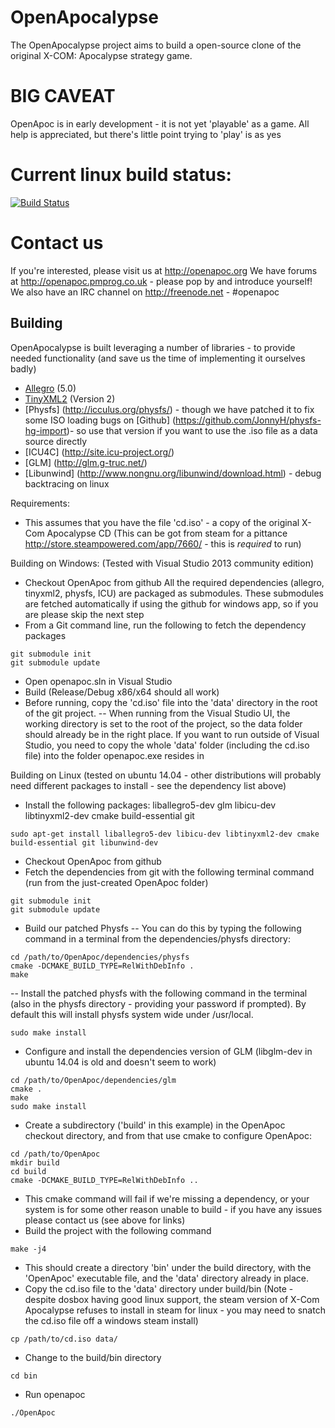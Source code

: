 # OpenApocalypse
 
The OpenApocalypse project aims to build a open-source
clone of the original X-COM: Apocalypse strategy game.

# BIG CAVEAT
OpenApoc is in early development - it is not yet 'playable' as a game.
All help is appreciated, but there's little point trying to 'play' is as yes

# Current linux build status:
[![Build Status](https://travis-ci.org/JonnyH/OpenApoc.svg?branch=master)](https://travis-ci.org/JonnyH/OpenApoc)
 
# Contact us
If you're interested, please visit us at http://openapoc.org
We have forums at http://openapoc.pmprog.co.uk - please pop by and introduce yourself!
We also have an IRC channel on http://freenode.net - #openapoc
 
## Building
OpenApocalypse is built leveraging a number of libraries - to provide needed functionality (and save us the time of implementing it ourselves badly)
 
- [Allegro](http://alleg.sourceforge.net/) (5.0)
- [TinyXML2](http://www.grinninglizard.com/tinyxml2/) (Version 2)
- [Physfs] (http://icculus.org/physfs/) - though we have patched it to fix some ISO loading bugs on [Github] (https://github.com/JonnyH/physfs-hg-import)- so use that version if you want to use the .iso file as a data source directly
- [ICU4C] (http://site.icu-project.org/)
- [GLM] (http://glm.g-truc.net/)
- [Libunwind] (http://www.nongnu.org/libunwind/download.html) - debug backtracing on linux

Requirements:
- This assumes that you have the file 'cd.iso' - a copy of the original X-Com Apocalypse CD (This can be got from steam for a pittance http://store.steampowered.com/app/7660/ - this is _required_ to run)

Building on Windows:
(Tested with Visual Studio 2013 community edition)
- Checkout OpenApoc from github
All the required dependencies (allegro, tinyxml2, physfs, ICU) are packaged as submodules. These submodules are fetched automatically if using the github for windows app, so if you are please skip the next step
- From a Git command line, run the following to fetch the dependency packages
```
git submodule init
git submodule update
```
- Open openapoc.sln in Visual Studio
- Build (Release/Debug x86/x64 should all work)
- Before running, copy the 'cd.iso' file into the 'data' directory in the root of the git project.
-- When running from the Visual Studio UI, the working directory is set to the root of the project, so the data folder should already be in the right place. If you want to run outside of Visual Studio, you need to copy the whole 'data' folder (including the cd.iso file) into the folder openapoc.exe resides in

Building on Linux
(tested on ubuntu 14.04 - other distributions will probably need different packages to install - see the dependency list above)
- Install the following packages: liballegro5-dev glm libicu-dev libtinyxml2-dev cmake build-essential git
```
sudo apt-get install liballegro5-dev libicu-dev libtinyxml2-dev cmake build-essential git libunwind-dev
```
- Checkout OpenApoc from github
- Fetch the dependencies from git with the following terminal command (run from the just-created OpenApoc folder)
```
git submodule init
git submodule update
```
-  Build our patched Physfs
-- You can do this by typing the following command in a terminal from the dependencies/physfs directory:
```
cd /path/to/OpenApoc/dependencies/physfs
cmake -DCMAKE_BUILD_TYPE=RelWithDebInfo .
make
```
-- Install the patched physfs with the following command in the terminal (also in the physfs directory - providing your password if prompted). By default this will install physfs system wide under /usr/local.
```
sudo make install
```
- Configure and install the dependencies version of GLM (libglm-dev in ubuntu 14.04 is old and doesn't seem to work)
```
cd /path/to/OpenApoc/dependencies/glm
cmake .
make
sudo make install
```
- Create a subdirectory ('build' in this example) in the OpenApoc checkout directory, and from that use cmake to configure OpenApoc:
```
cd /path/to/OpenApoc
mkdir build
cd build
cmake -DCMAKE_BUILD_TYPE=RelWithDebInfo ..
```
- This cmake command will fail if we're missing a dependency, or your system is for some other reason unable to build - if you have any issues please contact us (see above for links)
- Build the project with the following command
```
make -j4
```
- This should create a directory 'bin' under the build directory, with the 'OpenApoc' executable file, and the 'data' directory already in place.
- Copy the cd.iso file to the 'data' directory under build/bin (Note - despite dosbox having good linux support, the steam version of X-Com Apocalypse refuses to install in steam for linux - you may need to snatch the cd.iso file off a windows steam install)
```
cp /path/to/cd.iso data/
```
- Change to the build/bin directory
```
cd bin
```
- Run openapoc
```
./OpenApoc
```
